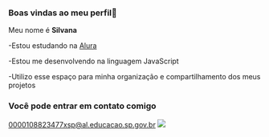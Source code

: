 ### Boas vindas ao meu perfil🩷 

 Meu nome é **Silvana**
 
 -Estou estudando na [Alura](https://www.alura.com.br)
 
 -Estou me desenvolvendo na linguagem JavaScript
 
 -Utilizo esse espaço para minha organização e compartilhamento dos meus projetos 

 ### Você pode entrar em contato comigo
 0000108823477xsp@al.educacao.sp.gov.br
 ![](https://tenor.com/dCaBPIUVnV3.gif)
